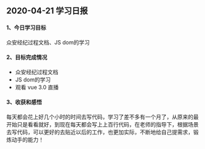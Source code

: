 ## 2020-04-21 学习日报

#### 1、今日学习目标

众安经纪过程文档、JS dom的学习

#### 2、目标完成情况

- 众安经纪过程文档
- JS dom的学习
- 观看  vue 3.0 直播

#### 3、收获和感悟

每天都会花上好几个小时的时间去写代码，学习了差不多有一个月了，从原来的最开始只是看看就好，到现在每天都会写上上百行代码，在老师的指导下，根据场景去写代码，可以更好的去贴近以后的工作，也更加实际，不断地给自己提需求，锻炼动手的能力！



